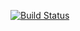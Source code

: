 [![Build Status](https://travis-ci.org/kyledefauw/gCamp.svg?branch=master)](https://travis-ci.org/kyledefauw/gCamp)
